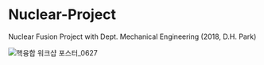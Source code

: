 # Nuclear-Project
Nuclear Fusion Project with Dept. Mechanical Engineering (2018, D.H. Park)

![핵융합 워크샵 포스터_0627](https://user-images.githubusercontent.com/31760886/62108392-e4a7ca80-b2e4-11e9-91aa-7b633710ab28.png)

